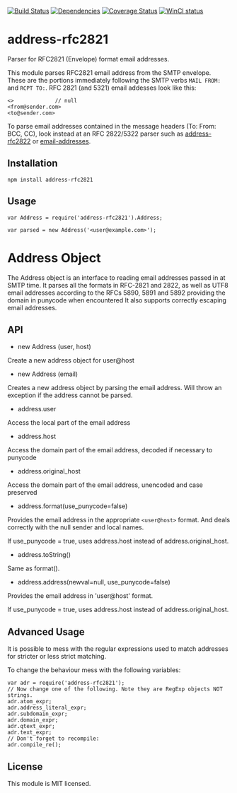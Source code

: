 [![Build Status][ci-img]][ci-url]
[![Dependencies][dep-img]][dep-url]
[![Coverage Status][cov-img]][cov-url]
[![WinCI status][win-ci-img]][win-ci-url]


# address-rfc2821

Parser for RFC2821 (Envelope) format email addresses.

This module parses RFC2821 email address from the SMTP envelope. These are the
portions immediately following the SMTP verbs `MAIL FROM:` and `RCPT TO:`. RFC 2821 (and 5321) email addesses look like this:

````
<>             // null
<from@sender.com>
<to@sender.com>
````

To parse email addresses contained in the message headers (To: From: BCC, CC), look instead at an RFC 2822/5322 parser such as [address-rfc2822](https://www.npmjs.com/package/address-rfc2822) or [email-addresses](https://www.npmjs.com/package/email-addresses).


Installation
------------

    npm install address-rfc2821

Usage
-----

    var Address = require('address-rfc2821').Address;

    var parsed = new Address('<user@example.com>');


# Address Object

The Address object is an interface to reading email addresses passed in at
SMTP time. It parses all the formats in RFC-2821 and 2822, as well as UTF8
email addresses according to the RFCs 5890, 5891 and 5892 providing the
domain in punycode when encountered It also supports correctly escaping
email addresses.

## API

* new Address (user, host)

Create a new address object for user@host

* new Address (email)

Creates a new address object by parsing the email address. Will throw an
exception if the address cannot be parsed.

* address.user

Access the local part of the email address

* address.host

Access the domain part of the email address, decoded if necessary to punycode

* address.original_host

Access the domain part of the email address, unencoded and case preserved

* address.format(use_punycode=false)

Provides the email address in the appropriate `<user@host>` format. And
deals correctly with the null sender and local names.

If use_punycode = true, uses address.host instead of address.original_host.

* address.toString()

Same as format().

* address.address(newval=null, use_punycode=false)

Provides the email address in 'user@host' format.

If use_punycode = true, uses address.host instead of address.original_host.

Advanced Usage
--------------

It is possible to mess with the regular expressions used to match addresses
for stricter or less strict matching.

To change the behaviour mess with the following variables:

    var adr = require('address-rfc2821');
    // Now change one of the following. Note they are RegExp objects NOT strings.
    adr.atom_expr;
    adr.address_literal_expr;
    adr.subdomain_expr;
    adr.domain_expr;
    adr.qtext_expr;
    adr.text_expr;
    // Don't forget to recompile:
    adr.compile_re();


License
-------

This module is MIT licensed.


[ci-img]: https://travis-ci.org/haraka/node-address-rfc2821.svg?branch=master
[ci-url]: https://travis-ci.org/haraka/node-address-rfc2821
[dep-img]: https://david-dm.org/haraka/node-address-rfc2821.svg
[dep-url]: https://david-dm.org/haraka/node-address-rfc2821
[cov-img]: https://codecov.io/github/haraka/node-address-rfc2821/coverage.svg?branch=master
[cov-url]: https://codecov.io/github/haraka/node-address-rfc2821?branch=master
[win-ci-img]: https://ci.appveyor.com/api/projects/status/rwk0n1mu0124chdb?svg=true
[win-ci-url]: https://ci.appveyor.com/project/msimerson/node-address-rfc2821/branch/master
